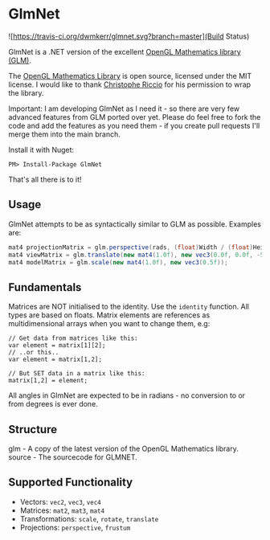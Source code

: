 GlmNet
======

![https://travis-ci.org/dwmkerr/glmnet.svg?branch=master](Build Status)

GlmNet is a .NET version of the excellent [OpenGL Mathematics library (GLM)](http://glm.g-truc.net/).

The [OpenGL Mathematics Library](http://glm.g-truc.net/) is open source, licensed under the MIT license. I would like to thank [Christophe Riccio](http://www.g-truc.net/) for his permission to wrap the library.

Important: I am developing GlmNet as I need it - so there are very few advanced features from GLM ported over yet. Please do feel free to fork the code and add the features as you need them - if you create pull requests I'll merge them into the main branch.

Install it with Nuget:

````
PM> Install-Package GlmNet
````

That's all there is to it!

Usage
-----

GlmNet attempts to be as syntactically similar to GLM as possible. Examples are:

````csharp
mat4 projectionMatrix = glm.perspective(rads, (float)Width / (float)Height, 0.1f, 100.0f);
mat4 viewMatrix = glm.translate(new mat4(1.0f), new vec3(0.0f, 0.0f, -5.0f));
mat4 modelMatrix = glm.scale(new mat4(1.0f), new vec3(0.5f));
````

Fundamentals
------------

Matrices are NOT initialised to the identity. Use the ````identity```` function.
All types are based on floats.
Matrix elements are references as multidimensional arrays when you want to change them, e.g:

````
// Get data from matrices like this:
var element = matrix[1][2];
// ..or this..
var element = matrix[1,2];

// But SET data in a matrix like this:
matrix[1,2] = element;
````

All angles in GlmNet are expected to be in radians - no conversion to or from degrees is ever done.


Structure
---------

glm - A copy of the latest version of the OpenGL Mathematics library.
source - The sourcecode for GLMNET.

Supported Functionality
-----------------------

 * Vectors: ``vec2``, ``vec3``, ``vec4``
 * Matrices: ``mat2``, ``mat3``, ``mat4``
 * Transformations: ``scale``, ``rotate``, ``translate``
 * Projections: ``perspective``, ``frustum``
